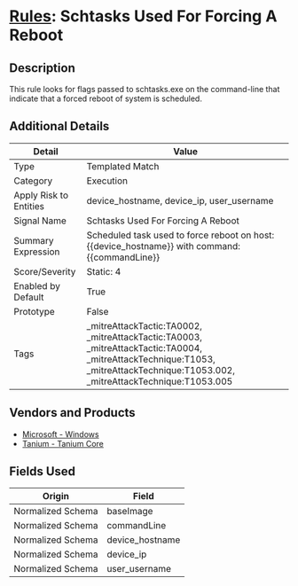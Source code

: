 # [Rules](README.md): Schtasks Used For Forcing A Reboot

## Description
This rule looks for flags passed to schtasks.exe on the command-line that indicate that a forced reboot of system is scheduled.

## Additional Details
|Detail|Value|
|----|----|
|Type|Templated Match|
|Category|Execution|
|Apply Risk to Entities|device_hostname, device_ip, user_username|
|Signal Name|Schtasks Used For Forcing A Reboot|
|Summary Expression|Scheduled task used to force reboot on host: {{device_hostname}} with command: {{commandLine}}|
|Score/Severity|Static: 4|
|Enabled by Default|True|
|Prototype|False|
|Tags|_mitreAttackTactic:TA0002, _mitreAttackTactic:TA0003, _mitreAttackTactic:TA0004, _mitreAttackTechnique:T1053, _mitreAttackTechnique:T1053.002, _mitreAttackTechnique:T1053.005|
## Vendors and Products
- [Microsoft - Windows](../products/1ff7546c-cb36-4a24-87f7-89d2cecc5761.md)
- [Tanium - Tanium Core](../products/5b49e894-92e8-45ad-8575-fe78b4f2e31b.md)


## Fields Used

|Origin|Field|
|----|----|
|Normalized Schema|baseImage|
|Normalized Schema|commandLine|
|Normalized Schema|device_hostname|
|Normalized Schema|device_ip|
|Normalized Schema|user_username|



